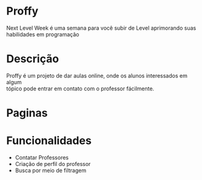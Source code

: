 # Proffy
Next Level Week é uma semana para você subir de Level aprimorando suas habilidades em programação 

# Descrição
Proffy é um projeto de dar aulas online, onde os alunos interessados em algum <br> tópico pode entrar em contato com o professor fácilmente.

# Paginas

# Funcionalidades

<ul>
  <li>Contatar Professores</li>
  <li>Criação de perfil do professor</li>
  <li>Busca por meio de filtragem </li>
</ul>

